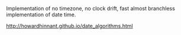 Implementation of no timezone, no clock drift, fast almost branchless implementation of date time.

http://howardhinnant.github.io/date_algorithms.html